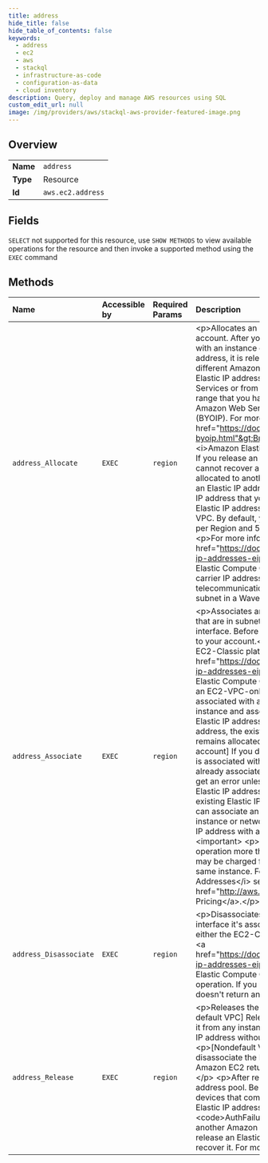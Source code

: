 ```yaml
---
title: address
hide_title: false
hide_table_of_contents: false
keywords:
  - address
  - ec2
  - aws    
  - stackql
  - infrastructure-as-code
  - configuration-as-data
  - cloud inventory
description: Query, deploy and manage AWS resources using SQL
custom_edit_url: null
image: /img/providers/aws/stackql-aws-provider-featured-image.png
---
```

  
    

## Overview
<table><tbody>
<tr><td><b>Name</b></td><td><code>address</code></td></tr>
<tr><td><b>Type</b></td><td>Resource</td></tr>
<tr><td><b>Id</b></td><td><code>aws.ec2.address</code></td></tr>
</tbody></table>

## Fields
`SELECT` not supported for this resource, use `SHOW METHODS` to view available operations for the resource and then invoke a supported method using the `EXEC` command  
## Methods
| Name | Accessible by | Required Params | Description |
|:-----|:--------------|:----------------|:------------|
| `address_Allocate` | `EXEC` | `region` | &lt;p&gt;Allocates an Elastic IP address to your Amazon Web Services account. After you allocate the Elastic IP address you can associate it with an instance or network interface. After you release an Elastic IP address, it is released to the IP address pool and can be allocated to a different Amazon Web Services account.&lt;/p&gt; &lt;p&gt;You can allocate an Elastic IP address from an address pool owned by Amazon Web Services or from an address pool created from a public IPv4 address range that you have brought to Amazon Web Services for use with your Amazon Web Services resources using bring your own IP addresses (BYOIP). For more information, see &lt;a href="https://docs.aws.amazon.com/AWSEC2/latest/UserGuide/ec2-byoip.html"&gt;Bring Your Own IP Addresses (BYOIP)&lt;/a&gt; in the &lt;i&gt;Amazon Elastic Compute Cloud User Guide&lt;/i&gt;.&lt;/p&gt; &lt;p&gt;[EC2-VPC] If you release an Elastic IP address, you might be able to recover it. You cannot recover an Elastic IP address that you released after it is allocated to another Amazon Web Services account. You cannot recover an Elastic IP address for EC2-Classic. To attempt to recover an Elastic IP address that you released, specify it in this operation.&lt;/p&gt; &lt;p&gt;An Elastic IP address is for use either in the EC2-Classic platform or in a VPC. By default, you can allocate 5 Elastic IP addresses for EC2-Classic per Region and 5 Elastic IP addresses for EC2-VPC per Region.&lt;/p&gt; &lt;p&gt;For more information, see &lt;a href="https://docs.aws.amazon.com/AWSEC2/latest/UserGuide/elastic-ip-addresses-eip.html"&gt;Elastic IP Addresses&lt;/a&gt; in the &lt;i&gt;Amazon Elastic Compute Cloud User Guide&lt;/i&gt;.&lt;/p&gt; &lt;p&gt;You can allocate a carrier IP address which is a public IP address from a telecommunication carrier, to a network interface which resides in a subnet in a Wavelength Zone (for example an EC2 instance). &lt;/p&gt; |
| `address_Associate` | `EXEC` | `region` | &lt;p&gt;Associates an Elastic IP address, or carrier IP address (for instances that are in subnets in Wavelength Zones) with an instance or a network interface. Before you can use an Elastic IP address, you must allocate it to your account.&lt;/p&gt; &lt;p&gt;An Elastic IP address is for use in either the EC2-Classic platform or in a VPC. For more information, see &lt;a href="https://docs.aws.amazon.com/AWSEC2/latest/UserGuide/elastic-ip-addresses-eip.html"&gt;Elastic IP Addresses&lt;/a&gt; in the &lt;i&gt;Amazon Elastic Compute Cloud User Guide&lt;/i&gt;.&lt;/p&gt; &lt;p&gt;[EC2-Classic, VPC in an EC2-VPC-only account] If the Elastic IP address is already associated with a different instance, it is disassociated from that instance and associated with the specified instance. If you associate an Elastic IP address with an instance that has an existing Elastic IP address, the existing address is disassociated from the instance, but remains allocated to your account.&lt;/p&gt; &lt;p&gt;[VPC in an EC2-Classic account] If you don't specify a private IP address, the Elastic IP address is associated with the primary IP address. If the Elastic IP address is already associated with a different instance or a network interface, you get an error unless you allow reassociation. You cannot associate an Elastic IP address with an instance or network interface that has an existing Elastic IP address.&lt;/p&gt; &lt;p&gt;[Subnets in Wavelength Zones] You can associate an IP address from the telecommunication carrier to the instance or network interface. &lt;/p&gt; &lt;p&gt;You cannot associate an Elastic IP address with an interface in a different network border group.&lt;/p&gt; &lt;important&gt; &lt;p&gt;This is an idempotent operation. If you perform the operation more than once, Amazon EC2 doesn't return an error, and you may be charged for each time the Elastic IP address is remapped to the same instance. For more information, see the &lt;i&gt;Elastic IP Addresses&lt;/i&gt; section of &lt;a href="http://aws.amazon.com/ec2/pricing/"&gt;Amazon EC2 Pricing&lt;/a&gt;.&lt;/p&gt; &lt;/important&gt; |
| `address_Disassociate` | `EXEC` | `region` | &lt;p&gt;Disassociates an Elastic IP address from the instance or network interface it's associated with.&lt;/p&gt; &lt;p&gt;An Elastic IP address is for use in either the EC2-Classic platform or in a VPC. For more information, see &lt;a href="https://docs.aws.amazon.com/AWSEC2/latest/UserGuide/elastic-ip-addresses-eip.html"&gt;Elastic IP Addresses&lt;/a&gt; in the &lt;i&gt;Amazon Elastic Compute Cloud User Guide&lt;/i&gt;.&lt;/p&gt; &lt;p&gt;This is an idempotent operation. If you perform the operation more than once, Amazon EC2 doesn't return an error.&lt;/p&gt; |
| `address_Release` | `EXEC` | `region` | &lt;p&gt;Releases the specified Elastic IP address.&lt;/p&gt; &lt;p&gt;[EC2-Classic, default VPC] Releasing an Elastic IP address automatically disassociates it from any instance that it's associated with. To disassociate an Elastic IP address without releasing it, use &lt;a&gt;DisassociateAddress&lt;/a&gt;.&lt;/p&gt; &lt;p&gt;[Nondefault VPC] You must use &lt;a&gt;DisassociateAddress&lt;/a&gt; to disassociate the Elastic IP address before you can release it. Otherwise, Amazon EC2 returns an error (&lt;code&gt;InvalidIPAddress.InUse&lt;/code&gt;).&lt;/p&gt; &lt;p&gt;After releasing an Elastic IP address, it is released to the IP address pool. Be sure to update your DNS records and any servers or devices that communicate with the address. If you attempt to release an Elastic IP address that you already released, you'll get an &lt;code&gt;AuthFailure&lt;/code&gt; error if the address is already allocated to another Amazon Web Services account.&lt;/p&gt; &lt;p&gt;[EC2-VPC] After you release an Elastic IP address for use in a VPC, you might be able to recover it. For more information, see &lt;a&gt;AllocateAddress&lt;/a&gt;.&lt;/p&gt; |
